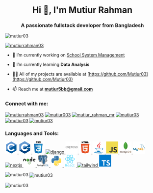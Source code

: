 <h1 align="center">Hi 👋, I'm Mutiur Rahman</h1>
<h3 align="center">A passionate fullstack developer from Bangladesh</h3>

<p align="left"> <img src="https://komarev.com/ghpvc/?username=mutiur03&label=Profile%20views&color=0e75b6&style=flat" alt="mutiur03" /> </p>


<p align="left"> <a href="https://twitter.com/mutiurrahman03" target="blank"><img src="https://img.shields.io/twitter/follow/mutiurrahman03?logo=twitter&style=for-the-badge" alt="mutiurrahman03" /></a> </p>

- 🔭 I’m currently working on [School System Management](https://github.com/Mutiur03/school-server.git)

- 🌱 I’m currently learning **Data Analysis**

- 👨‍💻 All of my projects are available at [https://github.com/Mutiur03](https://github.com/Mutiur03)

- 📫 Reach me at **mutiur5bb@gmail.com**

<h3 align="left">Connect with me:</h3>
<p align="left">
<a href="https://twitter.com/mutiurrahman03" target="blank"><img align="center" src="https://raw.githubusercontent.com/rahuldkjain/github-profile-readme-generator/master/src/images/icons/Social/twitter.svg" alt="mutiurrahman03" height="30" width="40" /></a>
<a href="https://fb.com/mutiur003" target="blank"><img align="center" src="https://raw.githubusercontent.com/rahuldkjain/github-profile-readme-generator/master/src/images/icons/Social/facebook.svg" alt="mutiur003" height="30" width="40" /></a>
<a href="https://instagram.com/mutiur_rahman_mr" target="blank"><img align="center" src="https://raw.githubusercontent.com/rahuldkjain/github-profile-readme-generator/master/src/images/icons/Social/instagram.svg" alt="mutiur_rahman_mr" height="30" width="40" /></a>
<a href="https://www.codechef.com/users/mutiur03" target="blank"><img align="center" src="https://cdn.jsdelivr.net/npm/simple-icons@3.1.0/icons/codechef.svg" alt="mutiur03" height="30" width="40" /></a>
<a href="https://codeforces.com/profile/mutiur03" target="blank"><img align="center" src="https://raw.githubusercontent.com/rahuldkjain/github-profile-readme-generator/master/src/images/icons/Social/codeforces.svg" alt="mutiur03" height="30" width="40" /></a>
<a href="https://www.leetcode.com/mutiur03" target="blank"><img align="center" src="https://raw.githubusercontent.com/rahuldkjain/github-profile-readme-generator/master/src/images/icons/Social/leet-code.svg" alt="mutiur03" height="30" width="40" /></a>
</p>

<h3 align="left">Languages and Tools:</h3>
<p align="left"> <a href="https://www.cprogramming.com/" target="_blank" rel="noreferrer"> <img src="https://raw.githubusercontent.com/devicons/devicon/master/icons/c/c-original.svg" alt="c" width="40" height="40"/> </a> <a href="https://www.w3schools.com/cpp/" target="_blank" rel="noreferrer"> <img src="https://raw.githubusercontent.com/devicons/devicon/master/icons/cplusplus/cplusplus-original.svg" alt="cplusplus" width="40" height="40"/> </a> <a href="https://www.w3schools.com/css/" target="_blank" rel="noreferrer"> <img src="https://raw.githubusercontent.com/devicons/devicon/master/icons/css3/css3-original-wordmark.svg" alt="css3" width="40" height="40"/> </a> <a href="https://www.djangoproject.com/" target="_blank" rel="noreferrer"> <img src="https://cdn.worldvectorlogo.com/logos/django.svg" alt="django" width="40" height="40"/> </a> <a href="https://expressjs.com" target="_blank" rel="noreferrer"> <img src="https://raw.githubusercontent.com/devicons/devicon/master/icons/express/express-original-wordmark.svg" alt="express" width="40" height="40"/> </a> <a href="https://www.w3.org/html/" target="_blank" rel="noreferrer"> <img src="https://raw.githubusercontent.com/devicons/devicon/master/icons/html5/html5-original-wordmark.svg" alt="html5" width="40" height="40"/> </a> <a href="https://www.java.com" target="_blank" rel="noreferrer"> <img src="https://raw.githubusercontent.com/devicons/devicon/master/icons/java/java-original.svg" alt="java" width="40" height="40"/> </a> <a href="https://developer.mozilla.org/en-US/docs/Web/JavaScript" target="_blank" rel="noreferrer"> <img src="https://raw.githubusercontent.com/devicons/devicon/master/icons/javascript/javascript-original.svg" alt="javascript" width="40" height="40"/> </a> <a href="https://www.mongodb.com/" target="_blank" rel="noreferrer"> <img src="https://raw.githubusercontent.com/devicons/devicon/master/icons/mongodb/mongodb-original-wordmark.svg" alt="mongodb" width="40" height="40"/> </a> <a href="https://www.mysql.com/" target="_blank" rel="noreferrer"> <img src="https://raw.githubusercontent.com/devicons/devicon/master/icons/mysql/mysql-original-wordmark.svg" alt="mysql" width="40" height="40"/> </a> <a href="https://nextjs.org/" target="_blank" rel="noreferrer"> <img src="https://cdn.worldvectorlogo.com/logos/nextjs-2.svg" alt="nextjs" width="40" height="40"/> </a> <a href="https://nodejs.org" target="_blank" rel="noreferrer"> <img src="https://raw.githubusercontent.com/devicons/devicon/master/icons/nodejs/nodejs-original-wordmark.svg" alt="nodejs" width="40" height="40"/> </a> <a href="https://www.postgresql.org" target="_blank" rel="noreferrer"> <img src="https://raw.githubusercontent.com/devicons/devicon/master/icons/postgresql/postgresql-original-wordmark.svg" alt="postgresql" width="40" height="40"/> </a> <a href="https://www.python.org" target="_blank" rel="noreferrer"> <img src="https://raw.githubusercontent.com/devicons/devicon/master/icons/python/python-original.svg" alt="python" width="40" height="40"/> </a> <a href="https://reactjs.org/" target="_blank" rel="noreferrer"> <img src="https://raw.githubusercontent.com/devicons/devicon/master/icons/react/react-original-wordmark.svg" alt="react" width="40" height="40"/> </a> <a href="https://tailwindcss.com/" target="_blank" rel="noreferrer"> <img src="https://www.vectorlogo.zone/logos/tailwindcss/tailwindcss-icon.svg" alt="tailwind" width="40" height="40"/> </a> <a href="https://www.typescriptlang.org/" target="_blank" rel="noreferrer"> <img src="https://raw.githubusercontent.com/devicons/devicon/master/icons/typescript/typescript-original.svg" alt="typescript" width="40" height="40"/> </a> </p>

<p><img align="left" src="https://github-readme-stats.vercel.app/api/top-langs?username=mutiur03&show_icons=true&locale=en&layout=compact" alt="mutiur03" /></p>

<p>&nbsp;<img align="center" src="https://github-readme-stats.vercel.app/api?username=mutiur03&show_icons=true&locale=en" alt="mutiur03" /></p>

<p><img align="center" src="https://github-readme-streak-stats.herokuapp.com/?user=mutiur03&" alt="mutiur03" /></p>

